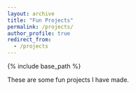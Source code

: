 ```yaml
---
layout: archive
title: "Fun Projects"
permalink: /projects/
author_profile: true
redirect_from:
  - /projects
---
```


{% include base_path %}

These are some fun projects I have made.
